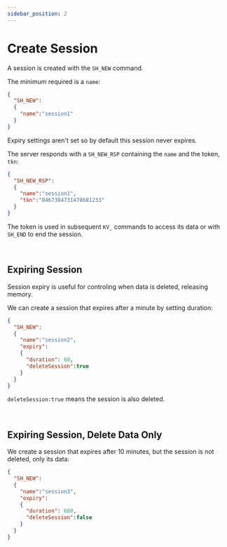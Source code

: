 ```yaml
---
sidebar_position: 2
---
```


# Create Session

A session is created with the `SH_NEW` command.

The minimum required is a `name`:

```json title="Session Never Expires"
{
  "SH_NEW":
  {
    "name":"session1"
  }
}
```

Expiry settings aren't set so by default this session never expires.

The server responds with a `SH_NEW_RSP` containing the `name` and the token, `tkn`:

```json title="New Session Response"
{
  "SH_NEW_RSP":
  {
    "name":"session1",
    "tkn":"8467384731478681233"
  }
}
```

The token is used in subsequent `KV_` commands to access its data or with `SH_END` to end the session.


<br/>

## Expiring Session
Session expiry is useful for controling when data is deleted, releasing memory.

We can create a session that expires after a minute by setting duration:

```json title="Session Expires in 1 minute, deletes session"
{
  "SH_NEW":
  {
    "name":"session2",
    "expiry":
    {
      "duration": 60,
      "deleteSession":true
    }
  }
}
```

`deleteSession:true` means the session is also deleted.

<br/>

## Expiring Session, Delete Data Only
We create a session that expires after 10 minutes, but the session is not deleted, only its data:

```json title="Session Expires in 10 minute, deletes data only"
{
  "SH_NEW":
  {
    "name":"session3",
    "expiry":
    {
      "duration": 600,
      "deleteSession":false
    }
  }
}
```
